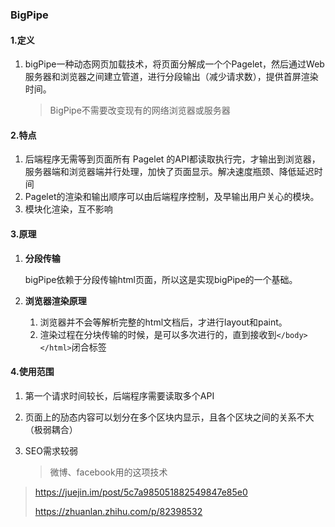 ### BigPipe

#### 1.定义

1. bigPipe一种动态网页加载技术，将页面分解成一个个Pagelet，然后通过Web服务器和浏览器之间建立管道，进行分段输出（减少请求数），提供首屏渲染时间。

   > BigPipe不需要改变现有的网络浏览器或服务器

   

#### 2.特点

1. 后端程序无需等到页面所有 Pagelet 的API都读取执行完，才输出到浏览器，服务器端和浏览器端并行处理，加快了页面显示。解决速度瓶颈、降低延迟时间
2. Pagelet的渲染和输出顺序可以由后端程序控制，及早输出用户关心的模块。
3. 模块化渲染，互不影响

#### 3.原理

1. **分段传输**

   bigPipe依赖于分段传输html页面，所以这是实现bigPipe的一个基础。

2. **浏览器渲染原理**
  
   1. 浏览器并不会等解析完整的html文档后，才进行layout和paint。
   2. 渲染过程在分块传输的时候，是可以多次进行的，直到接收到`</body></html>`闭合标签

#### 4.使用范围

1. 第一个请求时间较长，后端程序需要读取多个API

2. 页面上的劢态内容可以划分在多个区块内显示，且各个区块之间的关系不大（极弱耦合）

3. SEO需求较弱

   > 微博、facebook用的这项技术



> https://juejin.im/post/5c7a985051882549847e85e0
>
> https://zhuanlan.zhihu.com/p/82398532

